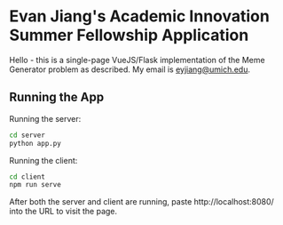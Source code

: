 # Evan Jiang's Academic Innovation Summer Fellowship Application

Hello - this is a single-page VueJS/Flask implementation of the Meme Generator problem as described.
My email is eyjiang@umich.edu.

## Running the App

Running the server:

```bash
cd server
python app.py
```

Running the client:

```bash
cd client
npm run serve
```

After both the server and client are running, paste http://localhost:8080/ into the URL to visit the page.